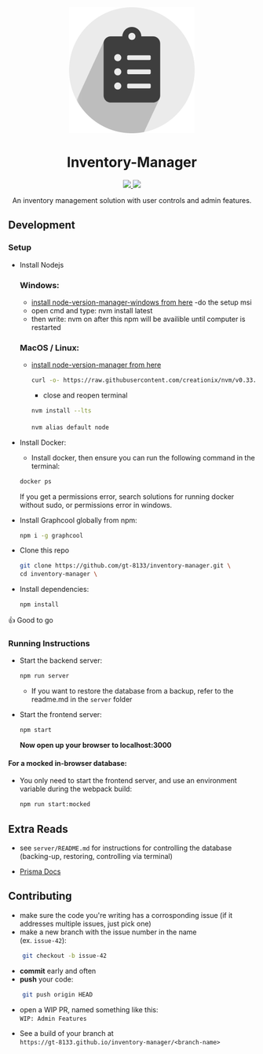 <div align="center">
    <img src="docs/readme-logo.png" width="256px">
    <h1>Inventory-Manager</h1>
    <a href="https://circleci.com/gh/gt-8133/inventory-manager/tree/master">
    <img src="https://img.shields.io/circleci/project/github/gt-8133/inventory-manager/master.svg">
    </a>
    <a href="https://gt-8133.github.io/inventory-manager/master">
    <img src="https://img.shields.io/badge/demo-master-blue.svg">
    </a>
<p>An inventory management solution with user controls and admin features.</p>
    
</div>



## Development

### Setup

- Install Nodejs
    ### Windows:
     - [install node-version-manager-windows from here](https://github.com/coreybutler/nvm-windows)
     -do the setup msi
     - open cmd and type: nvm install latest
     - then write: nvm on
        after this npm will be availible until computer is restarted

    ### MacOS / Linux:
     - [install node-version-manager from here](https://github.com/creationix/nvm)

        ```sh
        curl -o- https://raw.githubusercontent.com/creationix/nvm/v0.33.11/install.sh | bash
        ```
        - close and reopen terminal
        ```sh
        nvm install --lts

        nvm alias default node
        ```

- Install Docker:
    - Install docker, then ensure you can run the following command in the terminal:
    ```sh
    docker ps
    ```
    If you get a permissions error, search solutions for running docker without sudo, or permissions error in windows.

- Install Graphcool globally from npm:
    ```sh
    npm i -g graphcool
    ```

- Clone this repo
    ```sh
    git clone https://github.com/gt-8133/inventory-manager.git \
    cd inventory-manager \
    ```
- Install dependencies:
    ```sh
    npm install
    ```
:+1: Good to go

### Running Instructions

- Start the backend server:
    ```sh
    npm run server
    ```
    - If you want to restore the database from a backup, refer to the readme.md in the `server` folder


- Start the frontend server:
    ```sh
    npm start
    ```
    **Now open up your browser to localhost:3000**
    
#### For a mocked in-browser database:
 - You only need to start the frontend server, and use an environment variable during the webpack build:
    ```sh
    npm run start:mocked
    ```
    


## Extra Reads

- see `server/README.md` for instructions for controlling the database (backing-up, restoring, controlling via terminal)

- [Prisma Docs](https://www.prisma.io/docs/)



## Contributing

- make sure the code you're writing has a corrosponding issue (if it addresses multiple issues, just pick one)
- make a new branch with the issue number in the name  
(ex. `issue-42`):
```sh
    git checkout -b issue-42
```
- **commit** early and often
- **push** your code:
```sh
    git push origin HEAD
```
- open a WIP PR, named something like this:  
`WIP: Admin Features`

- See a build of your branch at  
`https://gt-8133.github.io/inventory-manager/<branch-name>`